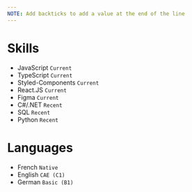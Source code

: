 ```yaml
---
NOTE: Add backticks to add a value at the end of the line
---
```


# Skills
 - JavaScript `Current`
 - TypeScript `Current`
 - Styled-Components `Current`
 - React.JS `Current`
 - Figma `Current`
 - C#/.NET  `Recent`
 - SQL  `Recent`
 - Python  `Recent`


# Languages 
- French `Native`
- English `CAE (C1)`
- German `Basic (B1)`

